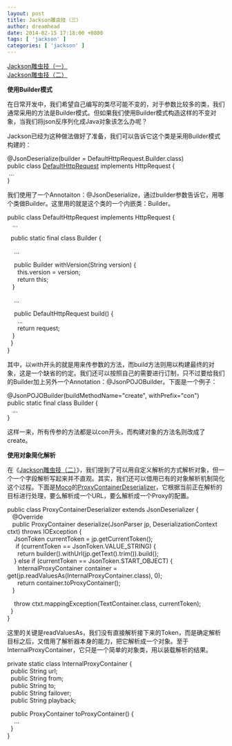 ```yaml
---
layout: post
title: Jackson雕虫技（三）
author: dreamhead
date: 2014-02-15 17:18:00 +0800
tags: [ 'jackson' ]
categories: [ 'jackson' ]
---
```


[Jackson雕虫技（一）  
](http://dreamhead.blogbus.com/logs/230244031.html)[Jackson雕虫技（二）](http://dreamhead.blogbus.com/logs/230244140.html)

**使用Builder模式**

在日常开发中，我们希望自己编写的类尽可能不变的，对于参数比较多的类，我们通常采用的方法是Builder模式。但如果我们使用Builder模式构造这样的不变对象，当我们将json反序列化成Java对象该怎么办呢？

Jackson已经为这种做法做好了准备，我们可以告诉它这个类是采用Builder模式构建的：

@JsonDeserialize(builder = DefaultHttpRequest.Builder.class)  
public class [DefaultHttpRequest](https://github.com/dreamhead/moco/blob/master/moco-core/src/main/java/com/github/dreamhead/moco/model/DefaultHttpRequest.java) implements HttpRequest {  
 &nbsp;...  
}

我们使用了一个Annotaiton：@JsonDeserialize，通过builder参数告诉它，用哪个类做Builder。这里用的就是这个类的一个内嵌类：Builder。

public class DefaultHttpRequest implements HttpRequest {  
&nbsp; &nbsp;...

&nbsp; public static final class Builder {

&nbsp; &nbsp; ...

&nbsp; &nbsp; public Builder withVersion(String version) {  
&nbsp; &nbsp; &nbsp; this.version = version;  
&nbsp; &nbsp; &nbsp; return this;  
 &nbsp; &nbsp;}

&nbsp; &nbsp; ...

&nbsp; &nbsp; public DefaultHttpRequest build() {  
&nbsp; &nbsp; &nbsp; ...  
&nbsp; &nbsp; &nbsp; return request;  
 &nbsp; &nbsp;}  
&nbsp; }  
}

其中，以with开头的就是用来传参数的方法，而build方法则用以构建最终的对象，这是一个缺省的约定。我们还可以按照自己的需要进行订制，只不过要给我们的Builder加上另外一个Annotation：@JsonPOJOBuilder。下面是一个例子：

@JsonPOJOBuilder(buildMethodName="create", withPrefix="con")  
public static final class Builder {  
&nbsp; &nbsp;...  
}

这样一来，所有传参的方法都是以con开头，而构建对象的方法名则改成了create。

**使用对象简化解析**

在《[Jackson雕虫技（二）](http://dreamhead.blogbus.com/logs/230244140.html)》，我们提到了可以用自定义解析的方式解析对象，但一个一个字段解析写起来并不直观。其实，我们还可以借用已有的对象解析机制简化这个过程。下面是[Moco](https://github.com/dreamhead/moco)的[ProxyContainerDeserializer](https://github.com/dreamhead/moco/blob/master/moco-runner/src/main/java/com/github/dreamhead/moco/parser/deserializer/ProxyContainerDeserializer.java)，它根据当前正在解析的目标进行处理，要么解析成一个URL，要么解析成一个Proxy的配置。

public class ProxyContainerDeserializer extends JsonDeserializer {  
&nbsp; &nbsp;@Override  
&nbsp; &nbsp;public ProxyContainer deserialize(JsonParser jp, DeserializationContext ctxt) throws IOException {  
&nbsp; &nbsp; JsonToken currentToken = jp.getCurrentToken();  
&nbsp; &nbsp; &nbsp;if (currentToken == JsonToken.VALUE\_STRING) {  
&nbsp; &nbsp; &nbsp; return builder().withUrl(jp.getText().trim()).build();  
&nbsp; &nbsp; } else if (currentToken == JsonToken.START\_OBJECT) {  
&nbsp; &nbsp; &nbsp; InternalProxyContainer container = get(jp.readValuesAs(InternalProxyContainer.class), 0);  
&nbsp; &nbsp; &nbsp; return container.toProxyContainer();  
 &nbsp; &nbsp;}

&nbsp; &nbsp; throw ctxt.mappingException(TextContainer.class, currentToken);  
&nbsp; }  
}

这里的关键是readValuesAs，我们没有直接解析接下来的Token，而是确定解析目标之后，又借用了解析器本身的能力，把它解析成一个对象。至于InternalProxyContainer，它只是一个简单的对象类，用以装载解析的结果。

private static class InternalProxyContainer {  
&nbsp; public String url;  
&nbsp; public String from;  
&nbsp; public String to;  
&nbsp; public String failover;  
&nbsp; public String playback;

&nbsp; public ProxyContainer toProxyContainer() {  
&nbsp; &nbsp; ...  
&nbsp; }  
}


